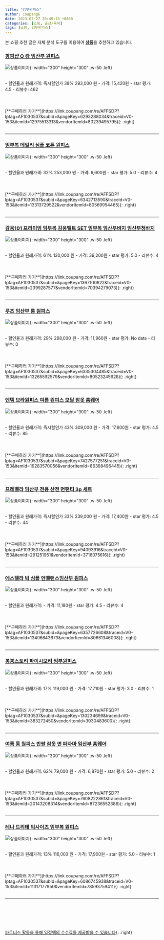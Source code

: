 ```yaml
---
title: "임부원피스"
author: coupang6
date: 2023-07-27 20:49:13 +0800
categories: [쇼핑, 출산/육아]
tags: [쇼핑, 임부원피스]
---
```


본 쇼핑 추천 글은 자체 분석 도구를 이용하여 [**상품**](https://link.coupang.com/a/bao1ui)을 추천하고 있습니다.

### [팡팡샵 O 캉 임산부 원피스](https://link.coupang.com/re/AFFSDP?lptag=AF1030537&subid=&pageKey=6293288034&traceid=V0-153&itemId=12975513313&vendorItemId=80239495795)

![상품이미지](https://thumbnail7.coupangcdn.com/thumbnails/remote/230x230ex/image/rs_quotation_api/4cp9cnne/81a80bd76b18436fa24cd48d70109286.jpg){: width="300" height="300" .w-50 .left}


<br>
- 할인율과 원래가격: 즉시할인가 38%  293,000   원
- 가격: 15,420원
- star 평가: 4.5
- 리뷰수: 462
<br>
<br>
<br>
<br>
[**구매하러 가기**](https://link.coupang.com/re/AFFSDP?lptag=AF1030537&subid=&pageKey=6293288034&traceid=V0-153&itemId=12975513313&vendorItemId=80239495795){: .right}
<br>
<br>

---

### [임부복 데일리 심플 코튼 원피스](https://link.coupang.com/re/AFFSDP?lptag=AF1030537&subid=&pageKey=6342713590&traceid=V0-153&itemId=13313729522&vendorItemId=80569954465)

![상품이미지](https://thumbnail9.coupangcdn.com/thumbnails/remote/230x230ex/image/rs_quotation_api/cssa2t9m/fdc045907695412d9042b92164bee307.jpg){: width="300" height="300" .w-50 .left}


<br>
- 할인율과 원래가격: 32%  253,000   원
- 가격: 6,600원
- star 평가: 5.0
- 리뷰수: 4
<br>
<br>
<br>
<br>
[**구매하러 가기**](https://link.coupang.com/re/AFFSDP?lptag=AF1030537&subid=&pageKey=6342713590&traceid=V0-153&itemId=13313729522&vendorItemId=80569954465){: .right}
<br>
<br>

---

### [감응101 프리미엄 임부복 감응벨트 SET 임부복 임산부바지 임산부청바지](https://link.coupang.com/re/AFFSDP?lptag=AF1030537&subid=&pageKey=1367100822&traceid=V0-153&itemId=2399287577&vendorItemId=70394279073)

![상품이미지](https://thumbnail6.coupangcdn.com/thumbnails/remote/230x230ex/image/vendor_inventory/f6db/31f95b235e8259eb7a95deb37d4457e5fee2f7d3d1793ee8a79b166f1880.jpg){: width="300" height="300" .w-50 .left}


<br>
- 할인율과 원래가격: 61%  130,000   원
- 가격: 39,200원
- star 평가: 5.0
- 리뷰수: 4
<br>
<br>
<br>
<br>
[**구매하러 가기**](https://link.coupang.com/re/AFFSDP?lptag=AF1030537&subid=&pageKey=1367100822&traceid=V0-153&itemId=2399287577&vendorItemId=70394279073){: .right}
<br>
<br>

---

### [루즈 임산부 롱 원피스](https://link.coupang.com/re/AFFSDP?lptag=AF1030537&subid=&pageKey=6335304485&traceid=V0-153&itemId=13265592579&vendorItemId=80523245628)

![상품이미지](https://thumbnail6.coupangcdn.com/thumbnails/remote/230x230ex/image/rs_quotation_api/edauiifk/ddd0136c05c5437681dfb4cd2c9d11e2.jpg){: width="300" height="300" .w-50 .left}


<br>
- 할인율과 원래가격: 29%  298,000   원
- 가격: 11,960원
- star 평가: No data
- 리뷰수: 0
<br>
<br>
<br>
<br>
[**구매하러 가기**](https://link.coupang.com/re/AFFSDP?lptag=AF1030537&subid=&pageKey=6335304485&traceid=V0-153&itemId=13265592579&vendorItemId=80523245628){: .right}
<br>
<br>

---

### [엔템 브라원피스 여름 원피스 모달 잠옷 홈웨어](https://link.coupang.com/re/AFFSDP?lptag=AF1030537&subid=&pageKey=7427577251&traceid=V0-153&itemId=19283570056&vendorItemId=86398496445)

![상품이미지](https://thumbnail9.coupangcdn.com/thumbnails/remote/230x230ex/image/vendor_inventory/0029/28836b98889915b4fa78db1b005f5e73ee433970d25521c5e097aa33f72d.jpg){: width="300" height="300" .w-50 .left}


<br>
- 할인율과 원래가격: 즉시할인가 43%  309,000   원
- 가격: 17,900원
- star 평가: 4.5
- 리뷰수: 85
<br>
<br>
<br>
<br>
[**구매하러 가기**](https://link.coupang.com/re/AFFSDP?lptag=AF1030537&subid=&pageKey=7427577251&traceid=V0-153&itemId=19283570056&vendorItemId=86398496445){: .right}
<br>
<br>

---

### [프레벨라 임산부 전용 산전 면팬티 3p 세트](https://link.coupang.com/re/AFFSDP?lptag=AF1030537&subid=&pageKey=94093916&traceid=V0-153&itemId=291251951&vendorItemId=3716075616)

![상품이미지](https://thumbnail6.coupangcdn.com/thumbnails/remote/230x230ex/image/product/image/vendoritem/2019/04/26/3716075616/3ca143b0-df23-485a-ba80-ca69faf4aeff.jpg){: width="300" height="300" .w-50 .left}


<br>
- 할인율과 원래가격: 즉시할인가 33%  239,000   원
- 가격: 17,400원
- star 평가: 4.5
- 리뷰수: 44
<br>
<br>
<br>
<br>
[**구매하러 가기**](https://link.coupang.com/re/AFFSDP?lptag=AF1030537&subid=&pageKey=94093916&traceid=V0-153&itemId=291251951&vendorItemId=3716075616){: .right}
<br>
<br>

---

### [에스텔라 빅 심플 언밸런스임산부 원피스](https://link.coupang.com/re/AFFSDP?lptag=AF1030537&subid=&pageKey=6357726608&traceid=V0-153&itemId=13406643673&vendorItemId=80661346008)

![상품이미지](https://thumbnail6.coupangcdn.com/thumbnails/remote/230x230ex/image/rs_quotation_api/vdfpdz1x/06a51948ec6a4015a428ed02ba57b8e1.jpg){: width="300" height="300" .w-50 .left}


<br>
- 할인율과 원래가격: 
- 가격: 11,180원
- star 평가: 4.5
- 리뷰수: 4
<br>
<br>
<br>
<br>
[**구매하러 가기**](https://link.coupang.com/re/AFFSDP?lptag=AF1030537&subid=&pageKey=6357726608&traceid=V0-153&itemId=13406643673&vendorItemId=80661346008){: .right}
<br>
<br>

---

### [봉봉스토리 파이시보리 임부원피스](https://link.coupang.com/re/AFFSDP?lptag=AF1030537&subid=&pageKey=130234699&traceid=V0-153&itemId=383272450&vendorItemId=3930483600)

![상품이미지](https://thumbnail6.coupangcdn.com/thumbnails/remote/230x230ex/image/retail/images/2018/08/30/13/6/967f92bd-f9d4-4ea3-aba6-ece76b3d79ac.jpg){: width="300" height="300" .w-50 .left}


<br>
- 할인율과 원래가격: 17%  119,000   원
- 가격: 17,710원
- star 평가: 3.0
- 리뷰수: 1
<br>
<br>
<br>
<br>
[**구매하러 가기**](https://link.coupang.com/re/AFFSDP?lptag=AF1030537&subid=&pageKey=130234699&traceid=V0-153&itemId=383272450&vendorItemId=3930483600){: .right}
<br>
<br>

---

### [여름 롱 원피스 반팔 잠옷 면 파자마 임산부 홈웨어](https://link.coupang.com/re/AFFSDP?lptag=AF1030537&subid=&pageKey=7608222861&traceid=V0-153&itemId=20143208314&vendorItemId=87236552386)

![상품이미지](https://thumbnail7.coupangcdn.com/thumbnails/remote/230x230ex/image/vendor_inventory/9768/1b3eecc8e01ab22366c3ff9200ea2c23bf411f121045eace1b4f07e719a7.jpg){: width="300" height="300" .w-50 .left}


<br>
- 할인율과 원래가격: 62%  79,000   원
- 가격: 6,870원
- star 평가: 5.0
- 리뷰수: 2
<br>
<br>
<br>
<br>
[**구매하러 가기**](https://link.coupang.com/re/AFFSDP?lptag=AF1030537&subid=&pageKey=7608222861&traceid=V0-153&itemId=20143208314&vendorItemId=87236552386){: .right}
<br>
<br>

---

### [레나 드리테 빅사이즈 임부복 원피스](https://link.coupang.com/re/AFFSDP?lptag=AF1030537&subid=&pageKey=6086745938&traceid=V0-153&itemId=11317177950&vendorItemId=78593759411)

![상품이미지](https://thumbnail9.coupangcdn.com/thumbnails/remote/230x230ex/image/retail/images/4250885557832097-1b90307e-acf7-49d8-8483-f29f4969c413.jpg){: width="300" height="300" .w-50 .left}


<br>
- 할인율과 원래가격: 13%  116,000   원
- 가격: 17,900원
- star 평가: 5.0
- 리뷰수: 1
<br>
<br>
<br>
<br>
[**구매하러 가기**](https://link.coupang.com/re/AFFSDP?lptag=AF1030537&subid=&pageKey=6086745938&traceid=V0-153&itemId=11317177950&vendorItemId=78593759411){: .right}
<br>
<br>

---
<br><br><br><br><br> [파트너스 활동을 통해 일정액의 수수료를 제공받을 수 있습니다](https://link.coupang.com/a/bao1ui){: .right}